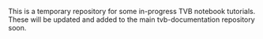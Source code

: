 
This is a temporary repository for some in-progress TVB notebook tutorials. These will be updated and added to the main tvb-documentation repository soon. 

